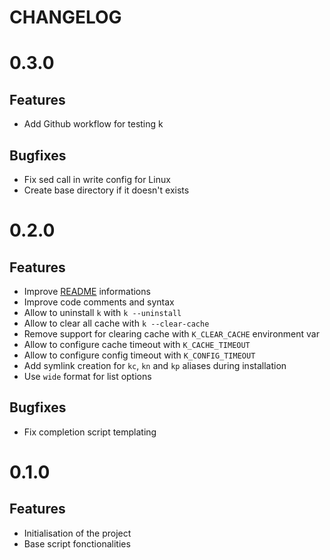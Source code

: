 # CHANGELOG

# 0.3.0

## Features

- Add Github workflow for testing k

## Bugfixes

- Fix sed call in write config for Linux
- Create base directory if it doesn't exists


# 0.2.0

## Features

- Improve [README](README.md) informations
- Improve code comments and syntax
- Allow to uninstall `k` with `k --uninstall`
- Allow to clear all cache with `k --clear-cache`
- Remove support for clearing cache with `K_CLEAR_CACHE` environment var
- Allow to configure cache timeout with `K_CACHE_TIMEOUT`
- Allow to configure config timeout with `K_CONFIG_TIMEOUT`
- Add symlink creation for `kc`, `kn` and `kp` aliases during installation
- Use `wide` format for list options

## Bugfixes

- Fix completion script templating


# 0.1.0

## Features

- Initialisation of the project
- Base script fonctionalities